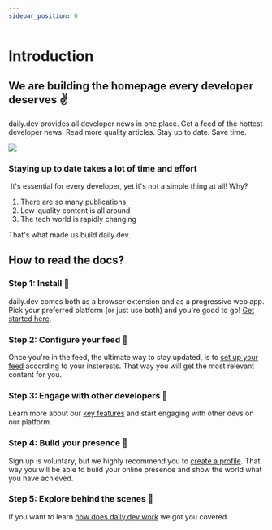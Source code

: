 ```yaml
---
sidebar_position: 0
---
```


# Introduction

## We are building the homepage every developer deserves ✌️

daily.dev provides all developer news in one place. Get a feed of the hottest developer news. Read more quality articles. Stay up to date. Save time.

[![](https://daily-now-res.cloudinary.com/image/upload/v1636643041/docs/7cae656b-e2cd-4939-b136-684663c97347.jpg)](https://youtu.be/igZCEr3HwCg)

### Staying up to date takes a lot of time and effort
‍
It's essential for every developer, yet it's not a simple thing at all! Why?
1. There are so many publications
2. Low-quality content is all around
3.  The tech world is rapidly changing

That's what made us build daily.dev.

## How to read the docs?

### Step 1: Install 🚀

daily.dev comes both as a browser extension and as a progressive web app. Pick your preferred platform (or just use both) and you're good to go! [Get started here](/docs/getting-started/browser-extension-installation.md). 

### Step 2: Configure your feed 🎯

Once you're in the feed, the ultimate way to stay updated, is to [set up your feed](/docs/settingyourfeed/filtering-content-feed.md) according to your insterests. That way you will get the most relevant content for you. 

### Step 3: Engage with other developers 👏

Learn more about our [key features](/docs/key-features/default-feeds.md) and start engaging with other devs on our platform. 

### Step 4: Build your presence 🦸

Sign up is voluntary, but we highly recommend you to [create a profile](/docs/your-profile/registration.md). That way you will be able to build your online presence and show the world what you have achieved. 

### Step 5: Explore behind the scenes 👀

If you want to learn [how does daily.dev work](/docs/how-does-daily-dev-work/dailydev-101.md) we got you covered. 